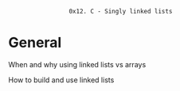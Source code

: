        				 0x12. C - Singly linked lists

# General

When and why using linked lists vs arrays

How to build and use linked lists
